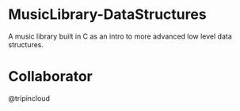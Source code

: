 # MusicLibrary-DataStructures

A music library built in C as an intro to more advanced low level data structures.

# Collaborator 
@tripincloud
